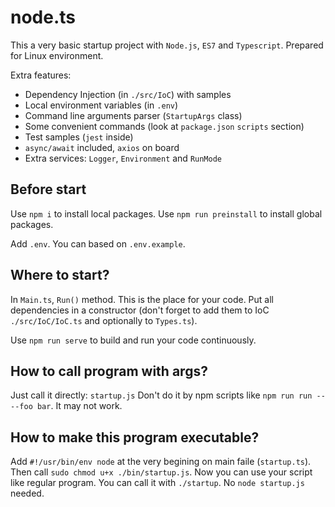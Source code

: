 # node.ts

This a very basic startup project with `Node.js`, `ES7` and `Typescript`. Prepared for Linux environment.

Extra features:
- Dependency Injection (in `./src/IoC`) with samples
- Local environment variables (in `.env`)
- Command line arguments parser (`StartupArgs` class)
- Some convenient commands (look at `package.json` `scripts` section)
- Test samples (`jest` inside)
- `async/await` included, `axios` on board
- Extra services: `Logger`, `Environment` and `RunMode`

## Before start

Use `npm i` to install local packages. Use `npm run preinstall` to install global packages.

Add `.env`. You can based on `.env.example`.

## Where to start?

In `Main.ts`, `Run()` method. This is the place for your code. Put all dependencies in a constructor (don't forget to add them to IoC `./src/IoC/IoC.ts` and optionally to `Types.ts`).

Use `npm run serve` to build and run your code continuously.

## How to call program with args?

Just call it directly: `startup.js`
Don't do it by npm scripts like `npm run run -- --foo bar`. It may not work.

## How to make this program executable?

Add `#!/usr/bin/env node` at the very begining on main faile (`startup.ts`).
Then call `sudo chmod u+x ./bin/startup.js`.
Now you can use your script like regular program. You can call it with `./startup`. No `node startup.js` needed.